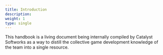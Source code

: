 ```yaml
---
title: Introduction
description:
weight: 1
type: single
---
```


This handbook is a living document being internally compiled by Catalyst Softworks as a way to distill the collective game development knowledge of the team into a single resource.